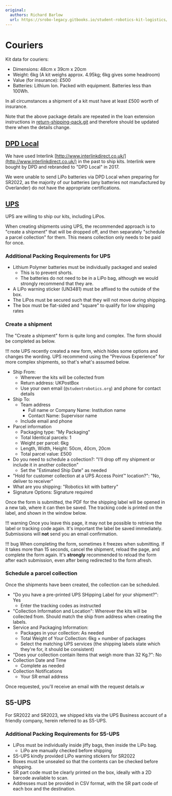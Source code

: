 ```yaml
---
original:
  authors: Richard Barlow
  url: https://srobo-legacy.gitbooks.io/student-robotics-kit-logistics/kit-transport/couriers.html
---
```

# Couriers

Kit data for couriers:

* Dimensions: 48cm x 39cm x 20cm
* Weight: 6kg (A kit weighs approx. 4.95kg; 6kg gives some headroom)
* Value (for insurance): £500
* Batteries: Lithium Ion. Packed with equipment. Batteries less than 100Wh.

In all circumstances a shipment of a kit must have at least £500 worth of insurance.

Note that the above package details are repeated in the loan extension instructions in [return-shipping-pack.git](https://github.com/srobo/return-shipping-pack/tree/master/instructions) and therefore should be updated there when the details change.

## [DPD Local](https://www.dpdlocal.co.uk/)

We have used Interlink [http://www.interlinkdirect.co.uk/](http://www.interlinkdirect.co.uk/) in the past to ship kits. Interlink were bought by DPD and rebranded to "DPD Local" in 2017.

We were unable to send LiPo batteries via DPD Local when preparing for SR2022, as the majority of our batteries (any batteries not manufactured by Overlander) do not have the appropriate certifications.

## [UPS](https://www.ups.com/gb/en/Home.page)

UPS are willing to ship our kits, including LiPos.

When creating shipments using UPS, the recommended approach is to "create a shipment" that will be dropped off, and then separately "schedule a parcel collection" for them. This means collection only needs to be paid for once.

### Additional Packing Requirements for UPS

- Lithium Polymer batteries must be individually packaged and sealed
  - This is to prevent shorts.
  - The batteries do not need to be in a LiPo bag, although we would strongly recommend that they are.
- A LiPo warning sticker (UN3481) must be affixed to the outside of the box.
- The LiPos must be secured such that they will not move during shipping.
- The box must be flat-sided and "square" to qualify for low shipping rates

### Create a shipment

The "Create a shipment" form is quite long and complex. The form should be completed as below.

!!! note
    UPS recently created a new form, which hides some options and changes the wording. UPS recommend using the "Previous Experience" for more complex shipments, so that's what's assumed below.

- Ship From:
  - Wherever the kits will be collected from
  - Return address: UKPostBox
  - Use your own email (`@studentrobotics.org`) and phone for contact details
- Ship To:
  - Team address
    - Full name or Company Name: Institution name
    - Contact Name: Supervisor name
  - Include email and phone
- Parcel information
  - Packaging type: "My Packaging"
  - Total Identical parcels: 1
  - Weight per parcel: 6kg
  - Length, Width, Height: 50cm, 40cm, 20cm
  - Total parcel value: £500
- Do you need to schedule a collection?: "I'll drop off my shipment or include it in another collection"
  - Set the "Estimated Ship Date" as needed
- "Hold for customer collection at a UPS Access Point™ location?": "No, deliver to receiver"
- What are you shipping: "Robotics kit with battery"
- Signature Options: Signature required

Once the form is submitted, the PDF for the shipping label will be opened in a new tab, where it can then be saved. The tracking code is printed on the label, and shown in the window below.

!!! warning
    Once you leave this page, it may not be possible to retrieve the label or tracking code again. It's important the label be saved immediately.
    Submissions will **not** send you an email confirmation.

!!! bug
    When completing the form, sometimes it freezes when submitting. If it takes more than 15 seconds, cancel the shipment, reload the page, and complete the form again.
    It's **strongly** recommended to reload the form after each submission, even after being redirected to the form afresh.

### Schedule a parcel collection

Once the shipments have been created, the collection can be scheduled.

- "Do you have a pre-printed UPS SHipping Label for your shipment?": Yes
  - Enter the tracking codes as instructed
- "Collection Information and Location": Wherever the kits will be collected from. Should match the ship from address when creating the labels.
- Service and Packaging Information:
  - Packages in your collection: As needed
  - Total Weight of Your Collection: 6kg × number of packages
  - Select the matching UPS services (the shipping labels state which they're for, it should be consistent)
- "Does your collection contain Items that weigh more than 32 Kg.?": No
- Collection Date and Time
  - Complete as needed
- Collection Notifications
  - Your SR email address

Once requested, you'll receive an email with the request details.w

## S5-UPS

For SR2022 and SR2023, we shipped kits via the UPS Business account of a friendly company, herein referred to as S5-UPS.

### Additional Packing Requirements for S5-UPS

* LiPos must be individually inside jiffy bags, then inside the LiPo bag.
  * LiPo are manually checked before shipping
* S5-UPS kindly provided LiPo warning stickers for SR2022
* Boxes must be unsealed so that the contents can be checked before shipping.
* SR part code must be clearly printed on the box, ideally with a 2D barcode available to scan.
* Addresses must be provided in CSV format, with the SR part code of each box and the destination.
